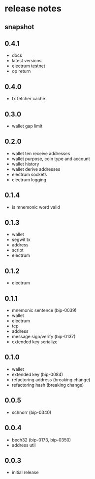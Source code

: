 # release notes

## snapshot

## 0.4.1
- docs
- latest versions
- electrum testnet
- op return

## 0.4.0
- tx fetcher cache

## 0.3.0
- wallet gap limit

## 0.2.0
- wallet ten receive addresses
- wallet purpose, coin type and account
- wallet history
- wallet derive addresses
- electrum sockets
- electrum logging

## 0.1.4
- is mnemonic word valid

## 0.1.3
- wallet
- segwit tx
- address
- script
- electrum

## 0.1.2
- electrum

## 0.1.1
- mnemonic sentence (bip-0039)
- wallet
- electrum
- tcp
- address
- message sign/verify (bip-0137)
- extended key serialize

## 0.1.0
- wallet
- extended key (bip-0084)
- refactoring address (breaking change)
- refactoring hash (breaking change)

## 0.0.5
- schnorr (bip-0340)

## 0.0.4
- bech32 (bip-0173, bip-0350)
- address util 

## 0.0.3
- initial release
